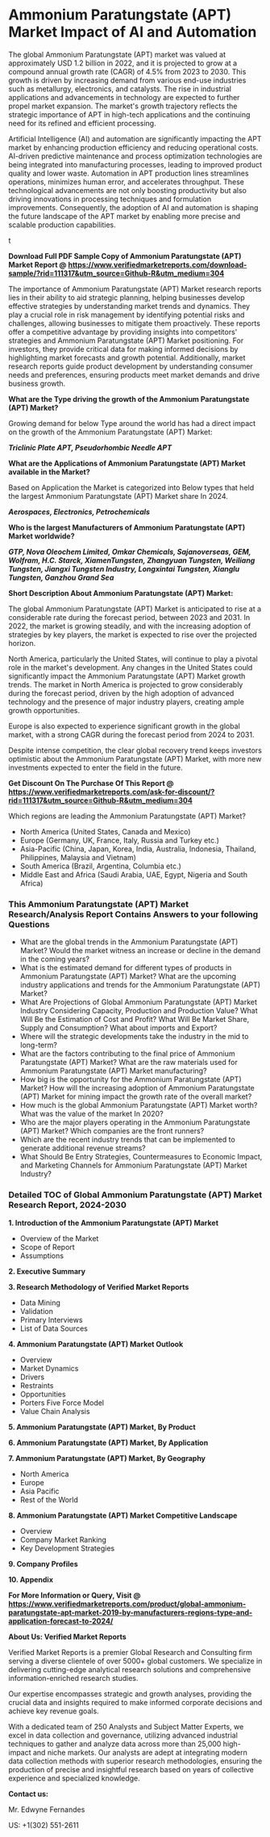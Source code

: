 <meta name="title" content="Global Ammonium Paratungstate (APT) Market Impact of AI and Automation"><meta name="description" content="The global Ammonium Paratungstate (APT) market was valued at approximately USD 1.2 billion in 2022, and it is projected to grow at a compound annual growth rate (CAGR)"><meta name="title" content="Ammonium Paratungstate (APT) Market Size, Share, Scope, Trends, Growth, Opportunities, Analysis, Forecast"><h1>Ammonium Paratungstate (APT) Market Impact of AI and Automation</h1><p>The global Ammonium Paratungstate (APT) market was valued at approximately USD 1.2 billion in 2022, and it is projected to grow at a compound annual growth rate (CAGR) of 4.5% from 2023 to 2030. This growth is driven by increasing demand from various end-use industries such as metallurgy, electronics, and catalysts. The rise in industrial applications and advancements in technology are expected to further propel market expansion. The market's growth trajectory reflects the strategic importance of APT in high-tech applications and the continuing need for its refined and efficient processing.</p><p>Artificial Intelligence (AI) and automation are significantly impacting the APT market by enhancing production efficiency and reducing operational costs. AI-driven predictive maintenance and process optimization technologies are being integrated into manufacturing processes, leading to improved product quality and lower waste. Automation in APT production lines streamlines operations, minimizes human error, and accelerates throughput. These technological advancements are not only boosting productivity but also driving innovations in processing techniques and formulation improvements. Consequently, the adoption of AI and automation is shaping the future landscape of the APT market by enabling more precise and scalable production capabilities.</p>t</p><p id="" class=""><strong>Download Full PDF Sample Copy of Ammonium Paratungstate (APT) Market Report @ <a href="https://www.verifiedmarketreports.com/download-sample/?rid=111317&utm_source=Github-R&utm_medium=304" target="_blank">https://www.verifiedmarketreports.com/download-sample/?rid=111317&utm_source=Github-R&utm_medium=304</a></strong></p><p>The importance of&nbsp;Ammonium Paratungstate (APT) Market research reports lies in their ability to aid strategic planning, helping businesses develop effective strategies by understanding market trends and dynamics. They play a crucial role in risk management by identifying potential risks and challenges, allowing businesses to mitigate them proactively. These reports offer a competitive advantage by providing insights into competitors' strategies and Ammonium Paratungstate (APT) Market positioning. For investors, they provide critical data for making informed decisions by highlighting market forecasts and growth potential. Additionally, market research reports guide product development by understanding consumer needs and preferences, ensuring products meet market demands and drive business growth.</p><p><strong>What are the&nbsp;Type driving the growth of the Ammonium Paratungstate (APT) Market?</strong></p><p id="" class="">Growing demand for below Type around the world has had a direct impact on the growth of the Ammonium Paratungstate (APT) Market:</p><em><strong>Triclinic Plate APT, Pseudorhombic Needle APT</strong></em></p><strong>What are the&nbsp;Applications&nbsp;of Ammonium Paratungstate (APT) Market available in the Market?</strong></p><p id="" class="">Based on Application the Market is categorized into Below types that held the largest Ammonium Paratungstate (APT) Market share In 2024.</p><em><strong>Aerospaces, Electronics, Petrochemicals</strong></em></p><strong>Who is the largest Manufacturers of Ammonium Paratungstate (APT) Market worldwide?</strong></p><p><em><strong>GTP, Nova Oleochem Limited, Omkar Chemicals, Sajanoverseas, GEM, Wolfram, H.C. Starck, XiamenTungsten, Zhangyuan Tungsten, Weiliang Tungsten, Jiangxi Tungsten Industry, Longxintai Tungsten, Xianglu Tungsten, Ganzhou Grand Sea</strong></em></p><p id="" class=""><strong>Short Description About Ammonium Paratungstate (APT) Market:</strong></p><p>The global Ammonium Paratungstate (APT) Market is anticipated to rise at a considerable rate during the forecast period, between 2023 and 2031. In 2022, the market is growing steadily, and with the increasing adoption of strategies by key players, the market is expected to rise over the projected horizon.</p><p>North America, particularly the United States, will continue to play a pivotal role in the market's development. Any changes in the United States could significantly impact the Ammonium Paratungstate (APT) Market growth trends. The market in North America is projected to grow considerably during the forecast period, driven by the high adoption of advanced technology and the presence of major industry players, creating ample growth opportunities.</p><p>Europe is also expected to experience significant growth in the global market, with a strong CAGR during the forecast period from 2024 to 2031.</p><p>Despite intense competition, the clear global recovery trend keeps investors optimistic about the Ammonium Paratungstate (APT) Market, with more new investments expected to enter the field in the future.</p><p id="" class=""><strong>Get Discount On The Purchase Of This Report @ <a href="https://www.verifiedmarketreports.com/ask-for-discount/?rid=111317&utm_source=Github-R&utm_medium=304" target="_blank">https://www.verifiedmarketreports.com/ask-for-discount/?rid=111317&utm_source=Github-R&utm_medium=304</a></strong></p>Which regions are leading the Ammonium Paratungstate (APT) Market?</p><ul><li>North America (United States, Canada and Mexico)</li><li>Europe (Germany, UK, France, Italy, Russia and Turkey etc.)</li><li>Asia-Pacific (China, Japan, Korea, India, Australia, Indonesia, Thailand, Philippines, Malaysia and Vietnam)</li><li>South America (Brazil, Argentina, Columbia etc.)</li><li>Middle East and Africa (Saudi Arabia, UAE, Egypt, Nigeria and South Africa)</li></ul><h3 id="" class="">This Ammonium Paratungstate (APT) Market Research/Analysis Report Contains Answers to your following Questions</h3><ul><li>What are the global trends in the Ammonium Paratungstate (APT) Market? Would the market witness an increase or decline in the demand in the coming years?</li><li>What is the estimated demand for different types of products in Ammonium Paratungstate (APT) Market? What are the upcoming industry applications and trends for the Ammonium Paratungstate (APT) Market?</li><li>What Are Projections of Global Ammonium Paratungstate (APT) Market Industry Considering Capacity, Production and Production Value? What Will Be the Estimation of Cost and Profit? What Will Be Market Share, Supply and Consumption? What about imports and Export?</li><li>Where will the strategic developments take the industry in the mid to long-term?</li><li>What are the factors contributing to the final price of Ammonium Paratungstate (APT) Market? What are the raw materials used for Ammonium Paratungstate (APT) Market manufacturing?</li><li>How big is the opportunity for the Ammonium Paratungstate (APT) Market? How will the increasing adoption of Ammonium Paratungstate (APT) Market for mining impact the growth rate of the overall market?</li><li>How much is the global Ammonium Paratungstate (APT) Market worth? What was the value of the market In 2020?</li><li>Who are the major players operating in the Ammonium Paratungstate (APT) Market? Which companies are the front runners?</li><li>Which are the recent industry trends that can be implemented to generate additional revenue streams?</li><li>What Should Be Entry Strategies, Countermeasures to Economic Impact, and Marketing Channels for Ammonium Paratungstate (APT) Market Industry?</li></ul><h3 id="" class="">Detailed TOC of Global Ammonium Paratungstate (APT) Market Research Report, 2024-2030</h3><p id="" class=""><strong>1. Introduction of the Ammonium Paratungstate (APT) Market</strong></p><ul><li>Overview of the Market</li><li>Scope of Report</li><li>Assumptions</li></ul><p id="" class=""><strong>2. Executive Summary</strong></p><p id="" class=""><strong>3. Research Methodology of Verified Market Reports</strong></p><ul><li>Data Mining</li><li>Validation</li><li>Primary Interviews</li><li>List of Data Sources</li></ul><p id="" class=""><strong>4. Ammonium Paratungstate (APT) Market Outlook</strong></p><ul><li>Overview</li><li>Market Dynamics</li><li>Drivers</li><li>Restraints</li><li>Opportunities</li><li>Porters Five Force Model</li><li>Value Chain Analysis</li></ul><p id="" class=""><strong>5. Ammonium Paratungstate (APT) Market, By Product</strong></p><p id="" class=""><strong>6. Ammonium Paratungstate (APT) Market, By Application</strong></p><p id="" class=""><strong>7. Ammonium Paratungstate (APT) Market, By Geography</strong></p><ul><li>North America</li><li>Europe</li><li>Asia Pacific</li><li>Rest of the World</li></ul><p id="" class=""><strong>8. Ammonium Paratungstate (APT) Market Competitive Landscape</strong></p><ul><li>Overview</li><li>Company Market Ranking</li><li>Key Development Strategies</li></ul><p id="" class=""><strong>9. Company Profiles</strong></p><p id="" class=""><strong>10. Appendix</strong></p><p id="" class=""><strong>For More Information or Query, Visit @ <a href="https://www.verifiedmarketreports.com/product/global-ammonium-paratungstate-apt-market-2019-by-manufacturers-regions-type-and-application-forecast-to-2024/" target="_blank">https://www.verifiedmarketreports.com/product/global-ammonium-paratungstate-apt-market-2019-by-manufacturers-regions-type-and-application-forecast-to-2024/</a></strong></p><p id="" class=""><strong>About Us: Verified Market Reports</strong></p><p id="" class="">Verified Market Reports is a premier Global Research and Consulting firm serving a diverse clientele of over 5000+ global customers. We specialize in delivering cutting-edge analytical research solutions and comprehensive information-enriched research studies.</p><p id="" class="">Our expertise encompasses strategic and growth analyses, providing the crucial data and insights required to make informed corporate decisions and achieve key revenue goals.</p><p id="" class="">With a dedicated team of 250 Analysts and Subject Matter Experts, we excel in data collection and governance, utilizing advanced industrial techniques to gather and analyze data across more than 25,000 high-impact and niche markets. Our analysts are adept at integrating modern data collection methods with superior research methodologies, ensuring the production of precise and insightful research based on years of collective experience and specialized knowledge.</p><p id="" class=""><strong>Contact us:</strong></p><p id="" class="">Mr. Edwyne Fernandes</p><p id="" class="">US: +1(302) 551-2611</p>